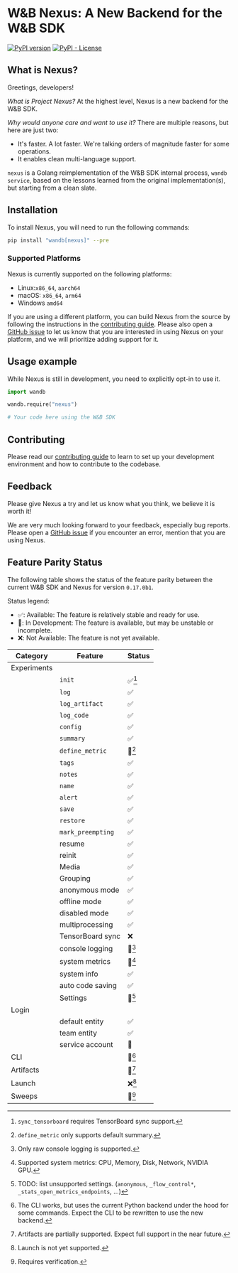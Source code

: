 # W&B Nexus: A New Backend for the W&B SDK

[![PyPI version](https://badge.fury.io/py/wandb-core.svg)](https://badge.fury.io/py/wandb-core)
[![PyPI - License](https://img.shields.io/pypi/l/wandb-core)]()

## What is Nexus?

Greetings, developers!

*What is Project Nexus?* At the highest level, Nexus is a new backend for the W&B SDK.

*Why would anyone care and want to use it?* There are multiple reasons, but here are just two:
- It's faster. A lot faster. We're talking orders of magnitude faster for some operations.
- It enables clean multi-language support.

`nexus` is a Golang reimplementation of the W&B SDK internal process, `wandb service`,
based on the lessons learned from the original implementation(s),
but starting from a clean slate.

## Installation

To install Nexus, you will need to run the following commands:

```bash
pip install "wandb[nexus]" --pre
```

### Supported Platforms

Nexus is currently supported on the following platforms:

- Linux:`x86_64`, `aarch64`
- macOS: `x86_64`, `arm64`
- Windows `amd64`

If you are using a different platform, you can build Nexus from the source by following the
instructions in the [contributing guide](docs/contributing.md#installing-nexus).
Please also open a [GitHub issue](https://github.com/wandb/wandb/issues/new/choose)
to let us know that you are interested in using Nexus on
your platform, and we will prioritize adding support for it.

## Usage example

While Nexus is still in development, you need to explicitly opt-in to use it.

```python
import wandb

wandb.require("nexus")

# Your code here using the W&B SDK
```

## Contributing

Please read our [contributing guide](docs/contributing.md) to learn to set up
your development environment and how to contribute to the codebase.

## Feedback
Please give Nexus a try and let us know what you think, we believe it is worth it!

We are very much looking forward to your feedback, especially bug reports.
Please open a [GitHub issue](https://github.com/wandb/wandb/issues/new/choose)
if you encounter an error, mention that you are using Nexus.

## Feature Parity Status

The following table shows the status of the feature parity
between the current W&B SDK and Nexus for version `0.17.0b1`.

Status legend:
- ✅: Available: The feature is relatively stable and ready for use.
- 🚧: In Development: The feature is available, but may be unstable or incomplete.
- ❌: Not Available: The feature is not yet available.

| Category    | Feature           | Status     |
|-------------|-------------------|------------|
| Experiments |                   |            |
|             | `init`            | ✅[^E.1]    |
|             | `log`             | ✅          |
|             | `log_artifact`    | ✅          |
|             | `log_code`        | ✅          |
|             | `config`          | ✅          |
|             | `summary`         | ✅          |
|             | `define_metric`   | 🚧[^E.5]   |
|             | `tags`            | ✅          |
|             | `notes`           | ✅          |
|             | `name`            | ✅          |
|             | `alert`           | ✅          |
|             | `save`            | ✅          |
|             | `restore`         | ✅          |
|             | `mark_preempting` | ✅          |
|             | resume            | ✅          |
|             | reinit            | ✅          |
|             | Media             | ✅          |
|             | Grouping          | ✅          |
|             | anonymous mode    | ✅          |
|             | offline mode      | ✅          |
|             | disabled mode     | ✅          |
|             | multiprocessing   | ✅          |
|             | TensorBoard sync  | ❌          |
|             | console logging   | 🚧[^E.8]   |
|             | system metrics    | 🚧[^E.9]   |
|             | system info       | ✅          |
|             | auto code saving  | ✅          |
|             | Settings          | 🚧[^E.12]  |
| Login       |                   |            |
|             | default entity    | ✅          |
|             | team entity       | ✅          |
|             | service account   | 🚧          |
| CLI         |                   | 🚧[^CLI.1] |
| Artifacts   |                   | 🚧[^A.1]   |
| Launch      |                   | ❌[^L.1]    |
| Sweeps      |                   | 🚧[^S.1]   |

[^E.1]: `sync_tensorboard` requires TensorBoard sync support.
[^E.5]: `define_metric` only supports default summary.
[^E.8]: Only raw console logging is supported.
[^E.9]: Supported system metrics: CPU, Memory, Disk, Network, NVIDIA GPU.
[^E.12]: TODO: list unsupported settings.
    (`anonymous`, `_flow_control*`, `_stats_open_metrics_endpoints`, ...)
[^CLI.1]: The CLI works, but uses the current Python backend under the hood for some
    commands. Expect the CLI to be rewritten to use the new backend.
[^A.1]: Artifacts are partially supported. Expect full support in the near future.
[^L.1]: Launch is not yet supported.
[^S.1]: Requires verification.
